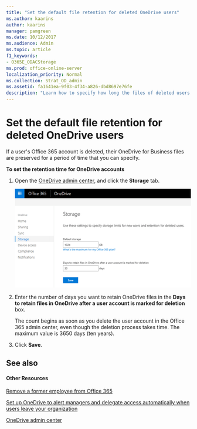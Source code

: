 ```yaml
---
title: "Set the default file retention for deleted OneDrive users"
ms.author: kaarins
author: kaarins
manager: pamgreen
ms.date: 10/12/2017
ms.audience: Admin
ms.topic: article
f1_keywords:
- O365E_ODACStorage
ms.prod: office-online-server
localization_priority: Normal
ms.collection: Strat_OD_admin
ms.assetid: fa1641ea-9f03-4f34-a826-dbd8697e76fe
description: "Learn how to specify how long the files of deleted users are preserved using the OneDrive admin center. "
---
```


# Set the default file retention for deleted OneDrive users

If a user's Office 365 account is deleted, their OneDrive for Business files are preserved for a period of time that you can specify.
  
 **To set the retention time for OneDrive accounts**
  
1. Open the [OneDrive admin center](https://admin.onedrive.com/?v=StorageSettings), and click the **Storage** tab. 
    
     ![The Storage tab of the OneDrive admin center](media/15942b88-2f71-4c85-87ec-eb14b88f8f93.png)
  
2. Enter the number of days you want to retain OneDrive files in the **Days to retain files in OneDrive after a user account is marked for deletion** box. 
    
    The count begins as soon as you delete the user account in the Office 365 admin center, even though the deletion process takes time. The maximum value is 3650 days (ten years).
    
3. Click **Save**.
    
## See also

#### Other Resources

[Remove a former employee from Office 365](https://support.office.com/article/44d96212-4d90-4027-9aa9-a95eddb367d1)
  
[Set up OneDrive to alert managers and delegate access automatically when users leave your organization](http://go.microsoft.com/fwlink/p/?LinkId=798417&amp;clcid=0x409)
  
[OneDrive admin center](https://support.office.com/article/b5665060-530f-40a3-b34a-9e935169b2e0)

